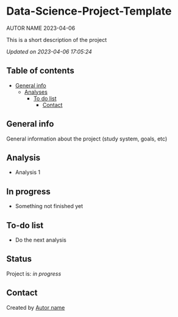 Data-Science-Project-Template
================
AUTOR NAME
2023-04-06

<!-- Short Description  -->

This is a short description of the project

*Updated on 2023-04-06 17:05:24*

<!-- README.md is generated from README.Rmd. Please edit that file -->

## Table of contents

- [General info](#general-info)
  - [Analyses](#Analyses)
    - [To do list](#to-do-list)
      - [Contact](#contact)

## General info

General information about the project (study system, goals, etc)

## Analysis

- Analysis 1

## In progress

- Something not finished yet

## To-do list

- Do the next analysis

## Status

Project is: *in progress*

## Contact

Created by [Autor name](website_URL)
